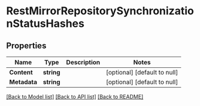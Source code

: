 # RestMirrorRepositorySynchronizationStatusHashes

## Properties
Name | Type | Description | Notes
------------ | ------------- | ------------- | -------------
**Content** | **string** |  | [optional] [default to null]
**Metadata** | **string** |  | [optional] [default to null]

[[Back to Model list]](../README.md#documentation-for-models) [[Back to API list]](../README.md#documentation-for-api-endpoints) [[Back to README]](../README.md)

